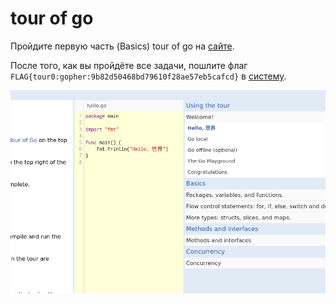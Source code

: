 # tour of go

Пройдите первую часть (Basics) tour of go на [сайте](https://tour.golang.org/welcome/1).

После того, как вы пройдёте все задачи, пошлите флаг `FLAG{tour0:gopher:9b82d50468bd79610f28ae57eb5cafcd}` в [систему](https://go.manytask.org/submit).

![](basics.png)